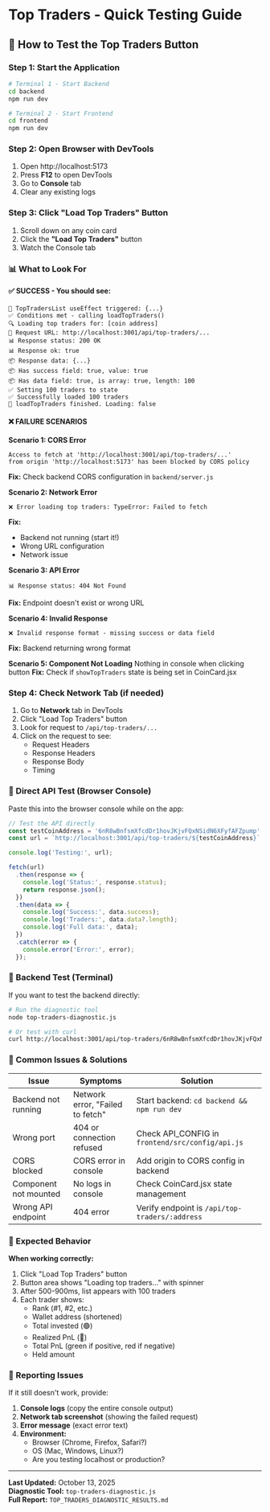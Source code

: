 # Top Traders - Quick Testing Guide

## 🔬 How to Test the Top Traders Button

### Step 1: Start the Application

```bash
# Terminal 1 - Start Backend
cd backend
npm run dev

# Terminal 2 - Start Frontend
cd frontend
npm run dev
```

### Step 2: Open Browser with DevTools

1. Open http://localhost:5173
2. Press **F12** to open DevTools
3. Go to **Console** tab
4. Clear any existing logs

### Step 3: Click "Load Top Traders" Button

1. Scroll down on any coin card
2. Click the **"Load Top Traders"** button
3. Watch the Console tab

### 📊 What to Look For

#### ✅ SUCCESS - You should see:
```
🔄 TopTradersList useEffect triggered: {...}
✅ Conditions met - calling loadTopTraders()
🔍 Loading top traders for: [coin address]
📡 Request URL: http://localhost:3001/api/top-traders/...
📊 Response status: 200 OK
📊 Response ok: true
📦 Response data: {...}
📦 Has success field: true, value: true
📦 Has data field: true, is array: true, length: 100
✅ Setting 100 traders to state
✅ Successfully loaded 100 traders
🏁 loadTopTraders finished. Loading: false
```

#### ❌ FAILURE SCENARIOS

**Scenario 1: CORS Error**
```
Access to fetch at 'http://localhost:3001/api/top-traders/...' 
from origin 'http://localhost:5173' has been blocked by CORS policy
```
**Fix:** Check backend CORS configuration in `backend/server.js`

**Scenario 2: Network Error**
```
❌ Error loading top traders: TypeError: Failed to fetch
```
**Fix:** 
- Backend not running (start it!)
- Wrong URL configuration
- Network issue

**Scenario 3: API Error**
```
📊 Response status: 404 Not Found
```
**Fix:** Endpoint doesn't exist or wrong URL

**Scenario 4: Invalid Response**
```
❌ Invalid response format - missing success or data field
```
**Fix:** Backend returning wrong format

**Scenario 5: Component Not Loading**
Nothing in console when clicking button
**Fix:** Check if `showTopTraders` state is being set in CoinCard.jsx

### Step 4: Check Network Tab (if needed)

1. Go to **Network** tab in DevTools
2. Click "Load Top Traders" button
3. Look for request to `/api/top-traders/...`
4. Click on the request to see:
   - Request Headers
   - Response Headers
   - Response Body
   - Timing

### 🧪 Direct API Test (Browser Console)

Paste this into the browser console while on the app:

```javascript
// Test the API directly
const testCoinAddress = '6nR8wBnfsmXfcdDr1hovJKjvFQxNSidN6XFyfAFZpump';
const url = `http://localhost:3001/api/top-traders/${testCoinAddress}`;

console.log('Testing:', url);

fetch(url)
  .then(response => {
    console.log('Status:', response.status);
    return response.json();
  })
  .then(data => {
    console.log('Success:', data.success);
    console.log('Traders:', data.data?.length);
    console.log('Full data:', data);
  })
  .catch(error => {
    console.error('Error:', error);
  });
```

### 🔧 Backend Test (Terminal)

If you want to test the backend directly:

```bash
# Run the diagnostic tool
node top-traders-diagnostic.js

# Or test with curl
curl http://localhost:3001/api/top-traders/6nR8wBnfsmXfcdDr1hovJKjvFQxNSidN6XFyfAFZpump
```

### 📝 Common Issues & Solutions

| Issue | Symptoms | Solution |
|-------|----------|----------|
| Backend not running | Network error, "Failed to fetch" | Start backend: `cd backend && npm run dev` |
| Wrong port | 404 or connection refused | Check API_CONFIG in `frontend/src/config/api.js` |
| CORS blocked | CORS error in console | Add origin to CORS config in backend |
| Component not mounted | No logs in console | Check CoinCard.jsx state management |
| Wrong API endpoint | 404 error | Verify endpoint is `/api/top-traders/:address` |

### 🎯 Expected Behavior

**When working correctly:**

1. Click "Load Top Traders" button
2. Button area shows "Loading top traders..." with spinner
3. After 500-900ms, list appears with 100 traders
4. Each trader shows:
   - Rank (#1, #2, etc.)
   - Wallet address (shortened)
   - Total invested (🟢)
   - Realized PnL (🔴)
   - Total PnL (green if positive, red if negative)
   - Held amount

### 🐛 Reporting Issues

If it still doesn't work, provide:

1. **Console logs** (copy the entire console output)
2. **Network tab screenshot** (showing the failed request)
3. **Error message** (exact error text)
4. **Environment:**
   - Browser (Chrome, Firefox, Safari?)
   - OS (Mac, Windows, Linux?)
   - Are you testing localhost or production?

---

**Last Updated:** October 13, 2025  
**Diagnostic Tool:** `top-traders-diagnostic.js`  
**Full Report:** `TOP_TRADERS_DIAGNOSTIC_RESULTS.md`
